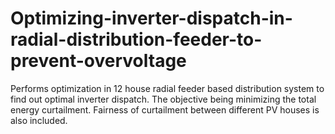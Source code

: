 # Optimizing-inverter-dispatch-in-radial-distribution-feeder-to-prevent-overvoltage
Performs optimization in 12 house radial feeder based distribution system to find out optimal inverter dispatch. The objective being minimizing the total energy curtailment. Fairness of curtailment between different PV houses is also included.
